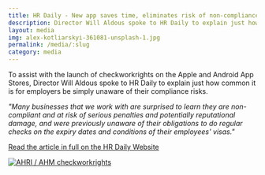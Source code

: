 ```yaml
---
title: HR Daily - New app saves time, eliminates risk of non-compliance with visa-holding employees
description: Director Will Aldous spoke to HR Daily to explain just how common it is for employers be simply unaware of their compliance risks.
layout: media
img: alex-kotliarskyi-361081-unsplash-1.jpg
permalink: /media/:slug
category: media
---
```


To assist with the launch of checkworkrights on the Apple and Android App Stores, Director Will Aldous spoke to HR Daily to explain just how common it is for employers be simply unaware of their compliance risks.

*"Many businesses that we work with are surprised to learn they are non-compliant and at risk of serious penalties and potentially reputational damage, and were previously unaware of their obligations to do regular checks on the expiry dates and conditions of their employees' visas."*

[Read the article in full on the HR Daily Website](https://hrdaily.com.au/nl06_news_selected.php?selkey=4893)

[![AHRI / AHM checkworkrights](https://res.cloudinary.com/tssimmi/image/fetch/f_auto,q_auto/c_scale,w_auto,dpr_auto/https://www.checkworkrights.com.au/assets/img/images/HR-Daily-newapp.png)](https://hrdaily.com.au/nl06_news_selected.php?selkey=4893)